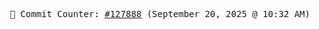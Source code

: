 <p align="center">
    <samp>
        📮 Commit Counter: <a href="https://github.com/Javascript-void0/Javascript-void0/commits/main">#127888</a> (September 20, 2025 @ 10:32 AM)
    </samp>
</p>